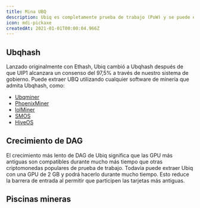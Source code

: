 ```yaml
---
title: Mina UBQ
description: Ubiq es completamente prueba de trabajo (PoW) y se puede extraer en GPU de nivel de consumidor.
icon: mdi-pickaxe
createdAt: 2021-01-01T00:00:04.966Z
---
```


## Ubqhash

Lanzado originalmente con Ethash, Ubiq cambió a Ubqhash después de que UIP1 alcanzara un consenso del 97,5% a través de nuestro sistema de gobierno. Puede extraer UBQ utilizando cualquier software de minería que admita Ubqhash, como:

* [Ubqminer](https://github.com/ubiq/ubqminer/releases)
* [PhoenixMiner](https://bitcointalk.org/index.php?topic=2647654.msg48314178#msg48314178)
* [lolMiner](https://github.com/Lolliedieb/lolMiner-releases/releases)
* [SMOS](https://simplemining.net/)
* [HiveOS](https://hiveos.farm/)

## Crecimiento de DAG

El crecimiento más lento de DAG de Ubiq significa que las GPU más antiguas son compatibles durante mucho más tiempo que otras criptomonedas populares de prueba de trabajo. Todavía puede extraer Ubiq con una GPU de 2 GB y podrá hacerlo durante mucho tiempo. Esto reduce la barrera de entrada al permitir que participen las tarjetas más antiguas.

<dag-growth-chart></dag-growth-chart>

<dag-size></dag-size>

## Piscinas mineras

<pool-table></pool-table>
